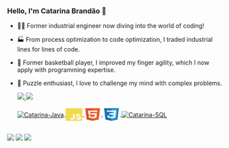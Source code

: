 ### Hello, I'm Catarina Brandão 👋

- 👩‍💻 Former industrial engineer now diving into the world of coding!
- 🏭 From process optimization to code optimization, I traded industrial lines for lines of code.
- 🏀 Former basketball player, I improved my finger agility, which I now apply with programming expertise.
- 🧩 Puzzle enthusiast, I love to challenge my mind with complex problems.

  <div>
    <a href="https://github.com/CatarinaBrandao">
    <img height="180em" src="https://github-readme-stats.vercel.app/api?username=CatarinaBrandao&show_icons=true&theme=dracula&include_all_commits=true&count_private=true"/>
    <img height="180em" src="https://github-readme-stats.vercel.app/api/top-langs/?username=CatarinaBrandao&layout=compact&langs_count=16&theme=dracula"/>
  </div>

  <div style="display: inline_block"><br>
  <img align="center" alt="Catarina-Java" height="30" width="40" src="https://cdn.jsdelivr.net/gh/devicons/devicon/icons/java/java-original.svg">
  <img align="center" alt="Catarina-Js" height="30" width="40" src="https://raw.githubusercontent.com/devicons/devicon/master/icons/javascript/javascript-plain.svg">
  <img align="center" alt="Catarina-HTML" height="30" width="40" src="https://raw.githubusercontent.com/devicons/devicon/master/icons/html5/html5-original.svg">
  <img align="center" alt="Catarina-CSS" height="30" width="40" src="https://raw.githubusercontent.com/devicons/devicon/master/icons/css3/css3-original.svg">
  <img align="center" alt="Catarina-SQL" height="30" width="40" src="https://cdn.jsdelivr.net/gh/devicons/devicon/icons/mysql/mysql-original-wordmark.svg">
</div>
  
  ##
 
<div> 
  <a href="https://www.linkedin.com/in/catarinasbrandao/" target="_blank"><img src="https://img.shields.io/badge/-LinkedIn-%230077B5?style=for-the-badge&logo=linkedin&logoColor=white" target="_blank"></a> 
  <a href = "mailto:brandao.sousa.catarina@gmail.com"><img src="https://img.shields.io/badge/Gmail-D14836?style=for-the-badge&logo=gmail&logoColor=white"></a>
 <a href="https://wa.me/<937228747>" target="_blank"><img src="https://img.shields.io/badge/WhatsApp-25D366?style=for-the-badge&logo=whatsapp&logoColor=white"></a>   
</div>


